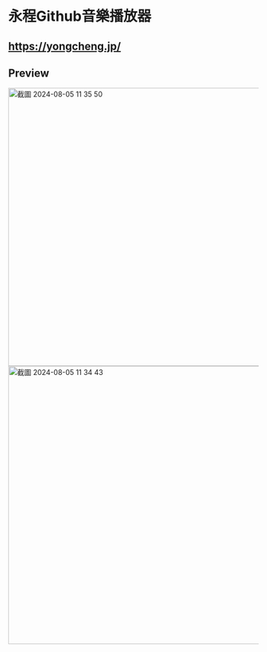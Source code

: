 # 永程Github音樂播放器

## https://yongcheng.jp/

## Preview

<img width="559" alt="截圖 2024-08-05 11 35 50" src="https://github.com/user-attachments/assets/1f11e6dd-1587-4798-af30-dfd10a6dee38">
<img width="559" alt="截圖 2024-08-05 11 34 43" src="https://github.com/user-attachments/assets/b1584908-86f4-41b4-a27e-821db4ab5eab">
